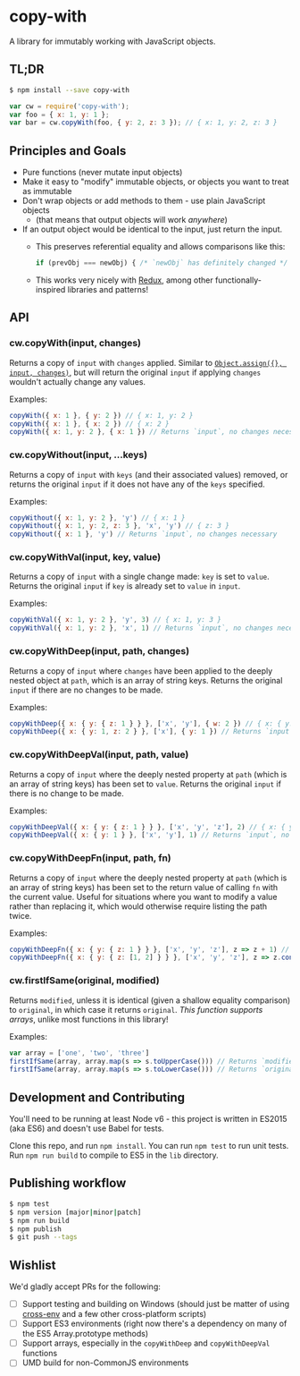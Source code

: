 # copy-with

A library for immutably working with JavaScript objects.

## TL;DR

```sh
$ npm install --save copy-with
```

```js
var cw = require('copy-with');
var foo = { x: 1, y: 1 };
var bar = cw.copyWith(foo, { y: 2, z: 3 }); // { x: 1, y: 2, z: 3 }
```

## Principles and Goals

- Pure functions (never mutate input objects)
- Make it easy to "modify" immutable objects, or objects you want to treat as immutable
- Don't wrap objects or add methods to them - use plain JavaScript objects
  - (that means that output objects will work _anywhere_)
- If an output object would be identical to the input, just return the input.
  - This preserves referential equality and allows comparisons like this:

    ```js
    if (prevObj === newObj) { /* `newObj` has definitely changed */ }
    ```

  - This works very nicely with [Redux](http://redux.js.org/), among other functionally-inspired libraries and patterns!

## API

### cw.copyWith(input, changes)

Returns a copy of `input` with `changes` applied. Similar to [`Object.assign({}, input, changes)`](http://www.2ality.com/2014/01/object-assign.html), but will return the original `input` if applying `changes` wouldn't actually change any values.

Examples:

```js
copyWith({ x: 1 }, { y: 2 }) // { x: 1, y: 2 }
copyWith({ x: 1 }, { x: 2 }) // { x: 2 }
copyWith({ x: 1, y: 2 }, { x: 1 }) // Returns `input`, no changes necessary
```

### cw.copyWithout(input, ...keys)

Returns a copy of `input` with `keys` (and their associated values) removed, or returns the original `input` if it does not have any of the `keys` specified.

Examples:

```js
copyWithout({ x: 1, y: 2 }, 'y') // { x: 1 }
copyWithout({ x: 1, y: 2, z: 3 }, 'x', 'y') // { z: 3 }
copyWithout({ x: 1 }, 'y') // Returns `input`, no changes necessary
```

### cw.copyWithVal(input, key, value)

Returns a copy of `input` with a single change made: `key` is set to `value`. Returns the original `input` if `key` is already set to `value` in `input`.

Examples:

```js
copyWithVal({ x: 1, y: 2 }, 'y', 3) // { x: 1, y: 3 }
copyWithVal({ x: 1, y: 2 }, 'x', 1) // Returns `input`, no changes necessary
```

### cw.copyWithDeep(input, path, changes)

Returns a copy of `input` where `changes` have been applied to the deeply nested object at `path`, which is an array of string keys. Returns the original `input` if there are no changes to be made.

Examples:

```js
copyWithDeep({ x: { y: { z: 1 } } }, ['x', 'y'], { w: 2 }) // { x: { y: { z: 1, w: 2} } }
copyWithDeep({ x: { y: 1, z: 2 } }, ['x'], { y: 1 }) // Returns `input`, no changes necessary
```

### cw.copyWithDeepVal(input, path, value)

Returns a copy of `input` where the deeply nested property at `path` (which is an array of string keys) has been set to `value`. Returns the original `input` if there is no change to be made.

Examples:

```js
copyWithDeepVal({ x: { y: { z: 1 } } }, ['x', 'y', 'z'], 2) // { x: { y: { z: 2 } } }
copyWithDeepVal({ x: { y: 1 } }, ['x', 'y'], 1) // Returns `input`, no changes necessary
```

### cw.copyWithDeepFn(input, path, fn)

Returns a copy of `input` where the deeply nested property at `path` (which is an array of string keys) has been set to the return value of calling `fn` with the current value. Useful for situations where you want to modify a value rather than replacing it, which would otherwise require listing the path twice.

Examples:

```js
copyWithDeepFn({ x: { y: { z: 1 } } }, ['x', 'y', 'z'], z => z + 1) // { x: { y: { z: 2 } } }
copyWithDeepFn({ x: { y: { z: [1, 2] } } }, ['x', 'y', 'z'], z => z.concat([3, 4])) // { x: { y: { z: [1, 2, 3, 4] } } }
```

### cw.firstIfSame(original, modified)

Returns `modified`, unless it is identical (given a shallow equality comparison) to `original`, in which case it returns `original`. *This function supports arrays*, unlike most functions in this library!

Examples:
```js
var array = ['one', 'two', 'three']
firstIfSame(array, array.map(s => s.toUpperCase())) // Returns `modified`, which is ['ONE', 'TWO', 'THREE']
firstIfSame(array, array.map(s => s.toLowerCase())) // Returns `original`, which is `array` (['one', 'two', 'three'])
```

## Development and Contributing

You'll need to be running at least Node v6 - this project is written in ES2015 (aka ES6) and doesn't use Babel for tests.

Clone this repo, and run `npm install`. You can run `npm test` to run unit tests. Run `npm run build` to compile to ES5 in the `lib` directory.

## Publishing workflow

```sh
$ npm test
$ npm version [major|minor|patch]
$ npm run build
$ npm publish
$ git push --tags
```

## Wishlist

We'd gladly accept PRs for the following:

- [ ] Support testing and building on Windows (should just be matter of using  [cross-env](https://www.npmjs.com/package/cross-env) and a few other cross-platform scripts)
- [ ] Support ES3 environments (right now there's a dependency on many of the ES5 Array.prototype methods)
- [ ] Support arrays, especially in the `copyWithDeep` and `copyWithDeepVal` functions
- [ ] UMD build for non-CommonJS environments

